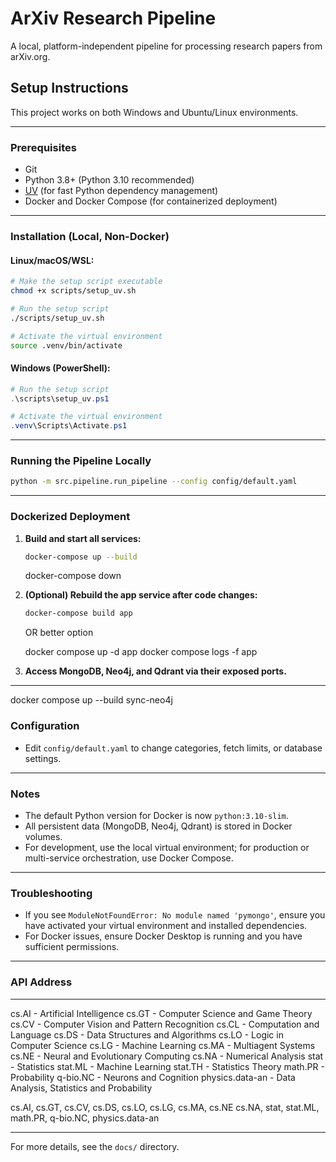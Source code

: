 # ArXiv Research Pipeline

A local, platform-independent pipeline for processing research papers from arXiv.org.

## Setup Instructions

This project works on both Windows and Ubuntu/Linux environments.

---

### Prerequisites

- Git
- Python 3.8+ (Python 3.10 recommended)
- [UV](https://github.com/astral-sh/uv) (for fast Python dependency management)
- Docker and Docker Compose (for containerized deployment)

---

### Installation (Local, Non-Docker)

#### Linux/macOS/WSL:
```bash
# Make the setup script executable
chmod +x scripts/setup_uv.sh

# Run the setup script
./scripts/setup_uv.sh

# Activate the virtual environment
source .venv/bin/activate
```

#### Windows (PowerShell):
```powershell
# Run the setup script
.\scripts\setup_uv.ps1

# Activate the virtual environment
.venv\Scripts\Activate.ps1
```

---

### Running the Pipeline Locally

```bash
python -m src.pipeline.run_pipeline --config config/default.yaml
```

---

### Dockerized Deployment

1. **Build and start all services:**
   ```bash
   docker-compose up --build
   ```
   docker-compose down
   
2. **(Optional) Rebuild the app service after code changes:**
   ```bash
   docker-compose build app
   ```
   OR better option

   docker compose up -d app 
   docker compose logs -f app

3. **Access MongoDB, Neo4j, and Qdrant via their exposed ports.**

---
docker compose up --build sync-neo4j
### Configuration

- Edit `config/default.yaml` to change categories, fetch limits, or database settings.

---

### Notes

- The default Python version for Docker is now `python:3.10-slim`.
- All persistent data (MongoDB, Neo4j, Qdrant) is stored in Docker volumes.
- For development, use the local virtual environment; for production or multi-service orchestration, use Docker Compose.

---

### Troubleshooting

- If you see `ModuleNotFoundError: No module named 'pymongo'`, ensure you have activated your virtual environment and installed dependencies.
- For Docker issues, ensure Docker Desktop is running and you have sufficient permissions.

---

### API Address
---
cs.AI - Artificial Intelligence
cs.GT - Computer Science and Game Theory
cs.CV - Computer Vision and Pattern Recognition
cs.CL - Computation and Language
cs.DS - Data Structures and Algorithms
cs.LO - Logic in Computer Science
cs.LG - Machine Learning
cs.MA - Multiagent Systems
cs.NE - Neural and Evolutionary Computing
cs.NA - Numerical Analysis
stat - Statistics
stat.ML - Machine Learning
stat.TH - Statistics Theory
math.PR - Probability
q-bio.NC - Neurons and Cognition
physics.data-an - Data Analysis, Statistics and Probability

cs.AI, cs.GT, cs.CV, cs.DS, cs.LO, cs.LG, cs.MA, cs.NE
cs.NA, stat, stat.ML, math.PR, q-bio.NC, physics.data-an

---
For more details, see the `docs/` directory.